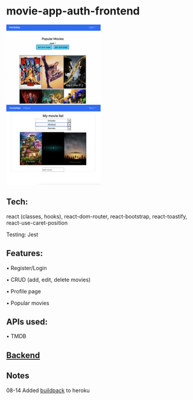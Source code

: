 # movie-app-auth-frontend
<a href='https://andrew-movie-app.herokuapp.com'>
<img src='./scrn7.png' width='250'><br>
<img src='./scrn8.png' width='250'>
</a>

## Tech: 

react (classes, hooks), react-dom-router, react-bootstrap, react-toastify, react-use-caret-position

Testing: Jest

## Features:

• Register/Login

• CRUD (add, edit, delete movies)

• Profile page

• Popular movies

## APIs used:

• TMDB

## [Backend](https://github.com/adnjoo/movie-app-auth-backend)

## Notes

08-14 Added [buildpack](https://github.com/mars/create-react-app-buildpack) to heroku
